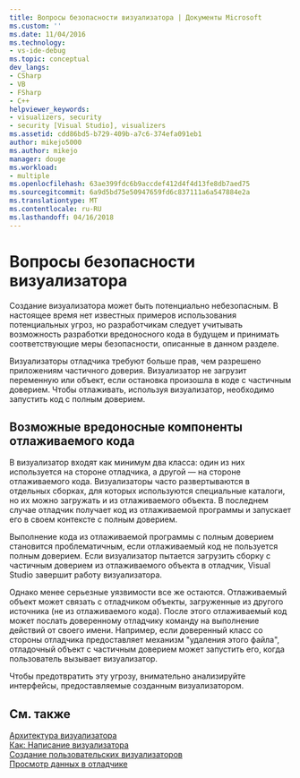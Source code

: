 ```yaml
---
title: Вопросы безопасности визуализатора | Документы Microsoft
ms.custom: ''
ms.date: 11/04/2016
ms.technology:
- vs-ide-debug
ms.topic: conceptual
dev_langs:
- CSharp
- VB
- FSharp
- C++
helpviewer_keywords:
- visualizers, security
- security [Visual Studio], visualizers
ms.assetid: cdd86bd5-b729-409b-a7c6-374efa091eb1
author: mikejo5000
ms.author: mikejo
manager: douge
ms.workload:
- multiple
ms.openlocfilehash: 63ae399fdc6b9accdef412d4f4d13fe8db7aed75
ms.sourcegitcommit: 6a9d5bd75e50947659fd6c837111a6a547884e2a
ms.translationtype: MT
ms.contentlocale: ru-RU
ms.lasthandoff: 04/16/2018
---
```

# <a name="visualizer-security-considerations"></a>Вопросы безопасности визуализатора
Создание визуализатора может быть потенциально небезопасным. В настоящее время нет известных примеров использования потенциальных угроз, но разработчикам следует учитывать возможность разработки вредоносного кода в будущем и принимать соответствующие меры безопасности, описанные в данном разделе.  
  
 Визуализаторы отладчика требуют больше прав, чем разрешено приложениям частичного доверия. Визуализатор не загрузит переменную или объект, если остановка произошла в коде с частичным доверием. Чтобы отлаживать, используя визуализатор, необходимо запустить код с полным доверием.  
  
## <a name="possible-malicious-debuggee-component"></a>Возможные вредоносные компоненты отлаживаемого кода  
 В визуализатор входят как минимум два класса: один из них используется на стороне отладчика, а другой — на стороне отлаживаемого кода. Визуализаторы часто развертываются в отдельных сборках, для которых используются специальные каталоги, но их можно загружать и из отлаживаемого объекта. В последнем случае отладчик получает код из отлаживаемой программы и запускает его в своем контексте с полным доверием.  
  
 Выполнение кода из отлаживаемой программы с полным доверием становится проблематичным, если отлаживаемый код не пользуется полным доверием. Если визуализатор пытается загрузить сборку с частичным доверием из отлаживаемого объекта в отладчик, Visual Studio завершит работу визуализатора.  
  
 Однако менее серьезные уязвимости все же остаются. Отлаживаемый объект может связать с отладчиком объекты, загруженные из другого источника (не из отлаживаемого кода). После этого отлаживаемый код может послать доверенному отладчику команду на выполнение действий от своего имени. Например, если доверенный класс со стороны отладчика предоставляет механизм "удаления этого файла", отладочный объект с частичным доверием может запустить его, когда пользователь вызывает визуализатор.  
  
 Чтобы предотвратить эту угрозу, внимательно анализируйте интерфейсы, предоставляемые созданным визуализатором.  
  
## <a name="see-also"></a>См. также  
 [Архитектура визуализатора](../debugger/visualizer-architecture.md)   
 [Как: Написание визуализатора](../debugger/how-to-write-a-visualizer.md)   
 [Создание пользовательских визуализаторов](../debugger/create-custom-visualizers-of-data.md)   
 [Просмотр данных в отладчике](../debugger/viewing-data-in-the-debugger.md)